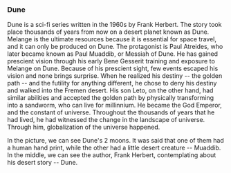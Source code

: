 ### Dune
Dune is a sci-fi series written in the 1960s by Frank Herbert.
The story took place thousands of years from now on a desert 
planet known as Dune. Melange is the ultimate resources because 
it is essential for space travel, and it can only be produced on 
Dune. The protagonist is Paul Atreides, who later became known 
as Paul Muaddib, or Messiah of Dune.
He has gained prescient vision through his early Bene Gesserit 
training and exposure to Melange on Dune. Because of his prescient 
sight, few events escaped his vision and none brings surprise. 
When he realized his destiny -- the golden path -- and the futility 
for anything different, he chose to deny his destiny and walked 
into the Fremen desert. His son Leto, on the other hand, had similar
abilities and accepted the golden path by physically transforming
into a sandworm, who can live for millinnium. He became the God 
Emperor, and the constant of universe. Throughout the thousands of years 
that he had lived, he had witnessed the change in the landscape of 
universe. Through him, globalization of the universe happened.

In the picture, we can see Dune's 2 moons. It was said that one of
them had a human hand print, while the other had a little desert 
creature -- Muaddib. In the middle, we can see the author, Frank 
Herbert, contemplating about his desert story -- Dune.


